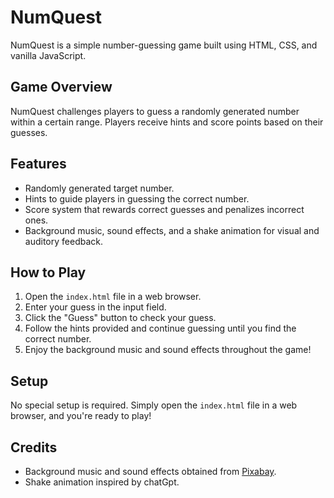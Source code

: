 # NumQuest

NumQuest is a simple number-guessing game built using HTML, CSS, and vanilla JavaScript.

## Game Overview

NumQuest challenges players to guess a randomly generated number within a certain range. Players receive hints and score points based on their guesses.

## Features

- Randomly generated target number.
- Hints to guide players in guessing the correct number.
- Score system that rewards correct guesses and penalizes incorrect ones.
- Background music, sound effects, and a shake animation for visual and auditory feedback.

## How to Play

1. Open the `index.html` file in a web browser.
2. Enter your guess in the input field.
3. Click the "Guess" button to check your guess.
4. Follow the hints provided and continue guessing until you find the correct number.
5. Enjoy the background music and sound effects throughout the game!

## Setup

No special setup is required. Simply open the `index.html` file in a web browser, and you're ready to play!

## Credits

- Background music and sound effects obtained from [Pixabay](https://pixabay.com/sound-effects/).
- Shake animation inspired by chatGpt.
